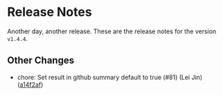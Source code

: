 # Release Notes
Another day, another release. These are the release notes for the version `v1.4.4`.

## Other Changes
* chore: Set result in github summary default to true (#81) (Lei Jin)([a14f2af](https://github.com/lacework/lw-scanner-action/commit/a14f2af4f83dbfb6406bd5273c613e3b3e77a582))
